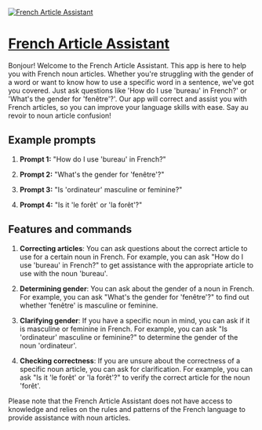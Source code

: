 [![French Article Assistant](https://files.oaiusercontent.com/file-AbBiiSzbu2akKcfLQxicazas?se=2123-10-17T09%3A40%3A39Z&sp=r&sv=2021-08-06&sr=b&rscc=max-age%3D31536000%2C%20immutable&rscd=attachment%3B%20filename%3D0e64557d-2ebe-45bb-b5f4-117be5914837.png&sig=GrlEe4TMv4iTATVdIBLifc0rt2hZQ/PBTeSNqjPN274%3D)](https://chat.openai.com/g/g-dUaZhBVto-french-article-assistant)

# [French Article Assistant](https://chat.openai.com/g/g-dUaZhBVto-french-article-assistant)

Bonjour! Welcome to the French Article Assistant. This app is here to help you with French noun articles. Whether you're struggling with the gender of a word or want to know how to use a specific word in a sentence, we've got you covered. Just ask questions like 'How do I use 'bureau' in French?' or 'What's the gender for 'fenêtre'?'. Our app will correct and assist you with French articles, so you can improve your language skills with ease. Say au revoir to noun article confusion!

## Example prompts

1. **Prompt 1:** "How do I use 'bureau' in French?"

2. **Prompt 2:** "What's the gender for 'fenêtre'?"

3. **Prompt 3:** "Is 'ordinateur' masculine or feminine?"

4. **Prompt 4:** "Is it 'le forêt' or 'la forêt'?"

## Features and commands

1. **Correcting articles**: You can ask questions about the correct article to use for a certain noun in French. For example, you can ask "How do I use 'bureau' in French?" to get assistance with the appropriate article to use with the noun 'bureau'.

2. **Determining gender**: You can ask about the gender of a noun in French. For example, you can ask "What's the gender for 'fenêtre'?" to find out whether 'fenêtre' is masculine or feminine.

3. **Clarifying gender**: If you have a specific noun in mind, you can ask if it is masculine or feminine in French. For example, you can ask "Is 'ordinateur' masculine or feminine?" to determine the gender of the noun 'ordinateur'.

4. **Checking correctness**: If you are unsure about the correctness of a specific noun article, you can ask for clarification. For example, you can ask "Is it 'le forêt' or 'la forêt'?" to verify the correct article for the noun 'forêt'.

Please note that the French Article Assistant does not have access to knowledge and relies on the rules and patterns of the French language to provide assistance with noun articles.